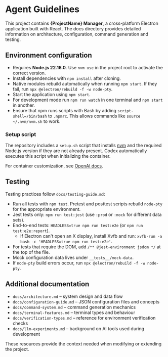 # Agent Guidelines

This project contains **{ProjectName} Manager**, a cross-platform Electron application built with React. The docs directory provides detailed information on architecture, configuration, command generation and testing.

## Environment configuration

- Requires **Node.js 22.16.0**. Use `nvm use` in the project root to activate the correct version.
- Install dependencies with `npm install` after cloning.
- Native modules rebuild automatically when running `npm start`. If they fail,
  run `npx @electron/rebuild -f -w node-pty`.
- Start the application using `npm start`.
- For development mode run `npm run watch` in one terminal and `npm start` in another.
- Ensure that npm runs scripts with Bash by adding `script-shell=/bin/bash` to `.npmrc`. This allows commands like `source ~/.nvm/nvm.sh` to work.

### Setup script

The repository includes a `setup.sh` script that installs [nvm](https://github.com/nvm-sh/nvm) and the required Node.js version if they are not already present. Codex automatically executes this script when initializing the container.

For container customization, see [OpenAI docs](https://platform.openai.com/docs/codex/overview#environment-configuration).

## Testing

Testing practices follow `docs/testing-guide.md`:

- Run all tests with `npm test`. Pretest and posttest scripts rebuild `node-pty` for the appropriate environment.
- Jest tests only: `npm run test:jest` (use `:prod` or `:mock` for different data sets).
- End-to-end tests: `HEADLESS=true npm run test:e2e` (or `npm run test:e2e:report`).
  - If Electron can't open an X display, install Xvfb and run: `xvfb-run -a bash -c 'HEADLESS=true npm run test:e2e'`.
- For tests that require the DOM, add `/** @jest-environment jsdom */` at the top of the file.
- Mock configuration data lives under `__tests__/mock-data`.
- If `node-pty` build errors occur, run `npx @electron/rebuild -f -w node-pty`.

## Additional documentation

- `docs/architecture.md` – system design and data flow
- `docs/configuration-guide.md` – JSON configuration files and concepts
- `docs/command-system.md` – command generation mechanics
- `docs/terminal-features.md` – terminal types and behaviour
- `docs/verification-types.md` – reference for environment verification checks
- `docs/llm-experiments.md` – background on AI tools used during development

These resources provide the context needed when modifying or extending the project.
